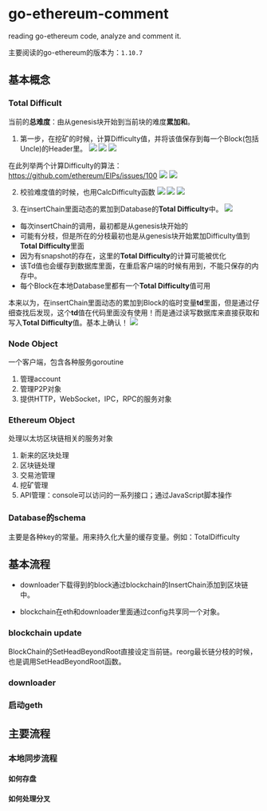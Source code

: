 # go-ethereum-comment
reading go-ethereum code, analyze and comment it.

主要阅读的go-ethereum的版本为：`1.10.7`

## 基本概念
### Total Difficult
当前的**总难度**：由从genesis块开始到当前块的难度**累加和**。

1. 第一步，在挖矿的时候，计算Difficulty值，并将该值保存到每一个Block(包括Uncle)的Header里。
![](pic/td05.png)
![](pic/td04.png)
![](pic/td03.png)

在此列举两个计算Difficulty的算法：
https://github.com/ethereum/EIPs/issues/100
![](pic/td01.png)
![](pic/td02.png)

2. 校验难度值的时候，也用CalcDifficulty函数
![](pic/td06.png)
![](pic/td07.png)
![](pic/td08.png)

3. 在insertChain里面动态的累加到Database的**Total Difficulty**中。
![](pic/td09.png)

* 每次insertChain的调用，最初都是从genesis块开始的
* 可能有分枝，但是所在的分枝最初也是从genesis块开始累加Difficulty值到**Total Difficulty**里面
* 因为有snapshot的存在，这里的**Total Difficulty**的计算可能被优化
* 该Td值也会缓存到数据库里面，在重启客户端的时候有用到，不能只保存的内存中。
* 每个Block在本地Database里都有一个**Total Difficulty**值可用

本来以为，在insertChain里面动态的累加到Block的临时变量**td**里面，但是通过仔细查找后发现，这个**td**值在代码里面没有使用！而是通过读写数据库来直接获取和写入**Total Difficulty**值。基本上确认！
![](pic/td10.png)

### Node Object
一个客户端，包含各种服务goroutine

1. 管理account
2. 管理P2P对象
3. 提供HTTP，WebSocket，IPC，RPC的服务对象


### Ethereum Object
处理以太坊区块链相关的服务对象

1. 新来的区块处理
2. 区块链处理
3. 交易池管理
4. 挖矿管理
5. API管理：console可以访问的一系列接口；通过JavaScript脚本操作

### Database的schema

主要是各种key的常量。用来持久化大量的缓存变量。例如：TotalDifficulty


## 基本流程

* downloader下载得到的block通过blockchain的InsertChain添加到区块链中。

* blockchain在eth和downloader里面通过config共享同一个对象。

### blockchain update

BlockChain的SetHeadBeyondRoot直接设定当前链。reorg最长链分枝的时候，也是调用SetHeadBeyondRoot函数。

### downloader
### 启动geth

## 主要流程

### 本地同步流程
#### 如何存盘
#### 如何处理分叉

